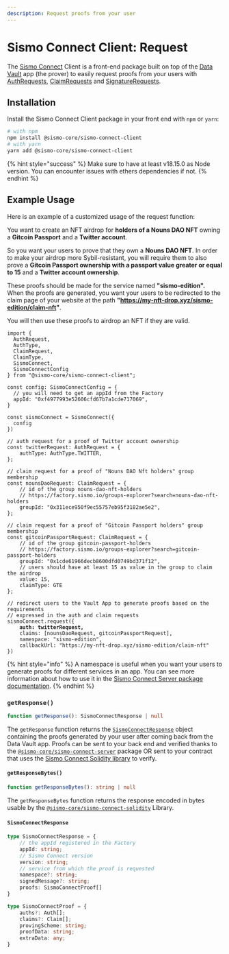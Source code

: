 ```yaml
---
description: Request proofs from your user
---
```


# Sismo Connect Client: Request

The [Sismo Connect](broken-reference) Client is a front-end package built on top of the [Data Vault](../../../#data-vault-aggregate-your-identity) app (the prover) to easily request proofs from your users with [AuthRequests](../auths.md), [ClaimRequests](../claims.md) and [SignatureRequests](../signature.md).

## Installation

Install the Sismo Connect Client package in your front end with `npm` or `yarn`:

```bash
# with npm
npm install @sismo-core/sismo-connect-client
# with yarn
yarn add @sismo-core/sismo-connect-client
```

{% hint style="success" %}
Make sure to have at least v18.15.0 as Node version. You can encounter issues with ethers dependencies if not.
{% endhint %}

## Example Usage

Here is an example of a customized usage of the request function:

You want to create an NFT airdrop for **holders of a Nouns DAO NFT** owning a **Gitcoin Passport** and a **Twitter account**.

So you want your users to prove that they own a **Nouns DAO NFT**. In order to make your airdrop more Sybil-resistant, you will require them to also prove a **Gitcoin Passport ownership with a passport value greater or equal to 15** and a **Twitter account ownership**.

These proofs should be made for the service named **"sismo-edition".** When the proofs are generated, you want your users to be redirected to the claim page of your website at the path **"https://my-nft-drop.xyz/sismo-edition/claim-nft"**.

You will then use these proofs to airdrop an NFT if they are valid.

<pre class="language-typescript"><code class="lang-typescript">import { 
  AuthRequest, 
  AuthType, 
  ClaimRequest, 
  ClaimType,
  SismoConnect,
  SismoConnectConfig
} from "@sismo-core/sismo-connect-client";

const config: SismoConnectConfig = {
  // you will need to get an appId from the Factory
  appId: "0xf4977993e52606cfd67b7a1cde717069", 
}

const sismoConnect = SismoConnect({
  config
})

// auth request for a proof of Twitter account ownership
const twitterRequest: AuthRequest = { 
    authType: AuthType.TWITTER,
};

// claim request for a proof of "Nouns DAO Nft holders" group membership
const nounsDaoRequest: ClaimRequest = { 
    // id of the group nouns-dao-nft-holders
    // https://factory.sismo.io/groups-explorer?search=nouns-dao-nft-holders
    groupId: "0x311ece950f9ec55757eb95f3182ae5e2",
};

// claim request for a proof of "Gitcoin Passport holders" group membership
const gitcoinPassportRequest: ClaimRequest = { 
    // id of the group gitcoin-passport-holders
    // https://factory.sismo.io/groups-explorer?search=gitcoin-passport-holders
    groupId: "0x1cde61966decb8600dfd0749bd371f12",
    // users should have at least 15 as value in the group to claim the airdrop
    value: 15,
    claimType: GTE
};

// redirect users to the Vault App to generate proofs based on the requirements
// expressed in the auth and claim requests
sismoConnect.request({
<strong>    auth: twitterRequest,
</strong>    claims: [nounsDaoRequest, gitcoinPassportRequest],
    namespace: "sismo-edition",
    callbackUrl: "https://my-nft-drop.xyz/sismo-edition/claim-nft"
})
</code></pre>

{% hint style="info" %}
A namespace is useful when you want your users to generate proofs for different services in an app. You can see more information about how to use it in the [Sismo Connect Server package documentation](server.md).
{% endhint %}

### `getResponse()`

```typescript
function getResponse(): SismoConnectResponse | null
```

The `getResponse` function returns the [`SismoConnectResponse`](client.md#sismoconnectresponse) object containing the proofs generated by your user after coming back from the Data Vault app. Proofs can be sent to your back end and verified thanks to the [`@sismo-core/sismo-connect-server`](https://github.com/sismo-core/sismo-connect-packages/tree/main/packages/sismo-connect-server) package OR sent to your contract that uses the [Sismo Connect Solidity library](solidity.md) to verify.

#### `getResponseBytes()`

```typescript
function getResponseBytes(): string | null
```

The `getResponseBytes` function returns the response encoded in bytes usable by the [`@sismo-core/sismo-connect-solidity`](https://github.com/sismo-core/sismo-connect-packages/tree/main/packages/sismo-connect-solidity) Library.

#### `SismoConnectResponse`

```typescript
type SismoConnectResponse = {
    // the appId registered in the Factory
    appId: string;
    // Sismo Connect version
    version: string;
    // service from which the proof is requested
    namespace?: string;
    signedMessage?: string;
    proofs: SismoConnectProof[]
}

type SismoConnectProof = {
    auths?: Auth[];
    claims?: Claim[];
    provingScheme: string;
    proofData: string;
    extraData: any;
}
```
